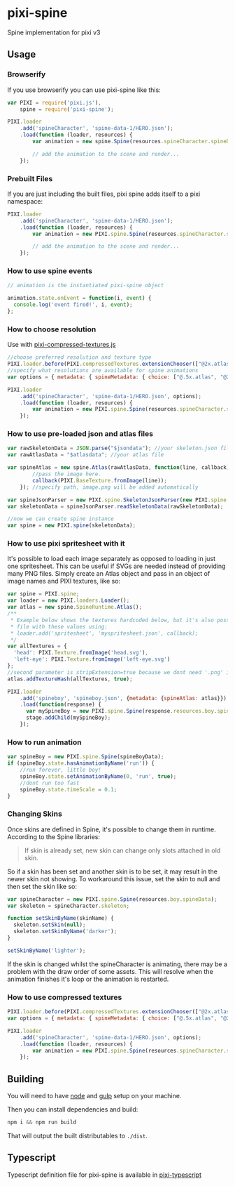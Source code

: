 # pixi-spine

Spine implementation for pixi v3

## Usage

### Browserify

If you use browserify you can use pixi-spine like this:

```js
var PIXI = require('pixi.js'),
    spine = require('pixi-spine');

PIXI.loader
    .add('spineCharacter', 'spine-data-1/HERO.json');
    .load(function (loader, resources) {
        var animation = new spine.Spine(resources.spineCharacter.spineData);

        // add the animation to the scene and render...
    });
```

### Prebuilt Files

If you are just including the built files, pixi spine adds itself to a pixi namespace:

```js
PIXI.loader
    .add('spineCharacter', 'spine-data-1/HERO.json');
    .load(function (loader, resources) {
        var animation = new PIXI.spine.Spine(resources.spineCharacter.spineData);

        // add the animation to the scene and render...
    });
```

### How to use spine events

```js
// animation is the instantiated pixi-spine object

animation.state.onEvent = function(i, event) {
  console.log('event fired!', i, event);
};
```

### How to choose resolution

Use with [pixi-compressed-textures.js](https://github.com/pixijs/pixi-compressed-textures)

```js
//choose preferred resolution and texture type
PIXI.loader.before(PIXI.compressedTextures.extensionChooser(["@2x.atlas"]));
//specify what resolutions are available for spine animations
var options = { metadata: { spineMetadata: { choice: ["@.5x.atlas", "@2x.atlas"] } } };

PIXI.loader
    .add('spineCharacter', 'spine-data-1/HERO.json', options);
    .load(function (loader, resources) {
        var animation = new PIXI.spine.Spine(resources.spineCharacter.spineData);
    });
```

### How to use pre-loaded json and atlas files

```js
var rawSkeletonData = JSON.parse("$jsondata"); //your skeleton.json file here
var rawAtlasData = "$atlasdata"; //your atlas file 

var spineAtlas = new spine.Atlas(rawAtlasData, function(line, callback) {
        //pass the image here.
        callback(PIXI.BaseTexture.fromImage(line));
    }); //specify path, image.png will be added automatically

var spineJsonParser = new PIXI.spine.SkeletonJsonParser(new PIXI.spine.AtlasAttachmentParser(spineAtlas));
var skeletonData = spineJsonParser.readSkeletonData(rawSkeletonData);

//now we can create spine instance
var spine = new PIXI.spine(skeletonData);
```

### How to use pixi spritesheet with it
It's possible to load each image separately as opposed to loading in just one spritesheet. This can be useful if SVGs are needed instead of providing many PNG files. Simply create an Atlas object and pass in an object of image names and PIXI textures, like so:
```js
var spine = PIXI.spine;
var loader = new PIXI.loaders.Loader();
var atlas = new spine.SpineRuntime.Atlas();
/**
 * Example below shows the textures hardcoded below, but it's also possible to load in a JSON 
 * file with these values using:
 * loader.add('spritesheet', 'myspritesheet.json', callback);
 */
var allTextures = {
  'head': PIXI.Texture.fromImage('head.svg'),
  'left-eye': PIXI.Texture.fromImage('left-eye.svg')
};
//second parameter is stripExtension=true because we dont need '.png' inside region names 
atlas.addTextureHash(allTextures, true);

PIXI.loader
    .add('spineboy', 'spineboy.json', {metadata: {spineAtlas: atlas}})
    .load(function(response) {
      var mySpineBoy = new PIXI.spine.Spine(response.resources.boy.spineData);
      stage.addChild(mySpineBoy);
    });
```

### How to run animation

```js
var spineBoy = new PIXI.spine.Spine(spineBoyData);
if (spineBoy.state.hasAnimationByName('run')) {
    //run forever, little boy!
    spineBoy.state.setAnimationByName(0, 'run', true);
    //dont run too fast
    spineBoy.state.timeScale = 0.1;
}
```

### Changing Skins
Once skins are defined in Spine, it's possible to change them in runtime. According to the Spine libraries:
>If skin is already set, new skin can change only slots attached in old skin.

So if a skin has been set and another skin is to be set, it may result in the newer skin not showing. To workaround this issue, set the skin to null and then set the skin like so:

```js
var spineCharacter = new PIXI.spine.Spine(resources.boy.spineData);
var skeleton = spineCharacter.skeleton;

function setSkinByName(skinName) {
  skeleton.setSkin(null);
  skeleton.setSkinByName('darker');
}

setSkinByName('lighter');

```
If the skin is changed whilst the spineCharacter is animating, there may be a problem with the draw order of some assets. This will resolve when the animation finishes it's loop or the animation is restarted.

### How to use compressed textures

```js
PIXI.loader.before(PIXI.compressedTextures.extensionChooser(["@2x.atlas", ".dds"]));
var options = { metadata: { spineMetadata: { choice: ["@.5x.atlas", "@2x.atlas"] }, imageMetadata: { choice: [".dds", ".pvr"] } } };

PIXI.loader
    .add('spineCharacter', 'spine-data-1/HERO.json', options);
    .load(function (loader, resources) {
        var animation = new PIXI.spine.Spine(resources.spineCharacter.spineData);
    });
```

## Building

You will need to have [node][node] and [gulp][gulp] setup on your machine.

Then you can install dependencies and build:

```js
npm i && npm run build
```

That will output the built distributables to `./dist`.

[node]:       http://nodejs.org/
[gulp]:       http://gulpjs.com/

## Typescript

Typescript definition file for pixi-spine is available in [pixi-typescript](https://github.com/pixijs/pixi-typescript)
